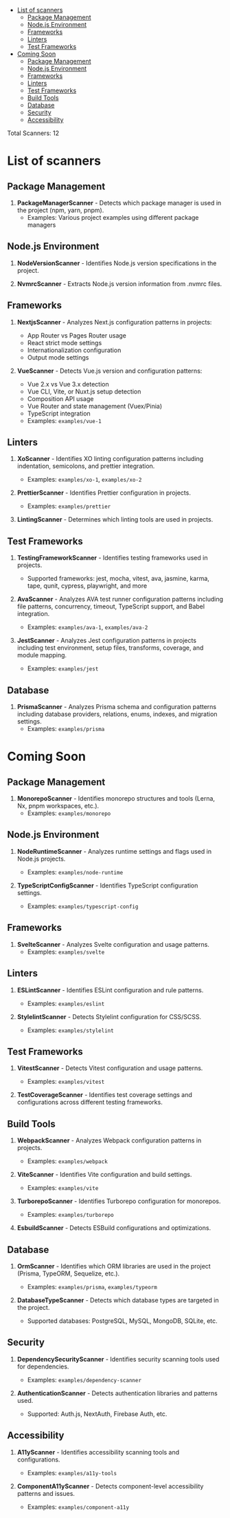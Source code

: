 - [List of scanners](#list-of-scanners)
  - [Package Management](#package-management)
  - [Node.js Environment](#nodejs-environment)
  - [Frameworks](#frameworks)
  - [Linters](#linters)
  - [Test Frameworks](#test-frameworks)
- [Coming Soon](#coming-soon)
  - [Package Management](#package-management-1)
  - [Node.js Environment](#nodejs-environment-1)
  - [Frameworks](#frameworks-1)
  - [Linters](#linters-1)
  - [Test Frameworks](#test-frameworks-1)
  - [Build Tools](#build-tools)
  - [Database](#database)
  - [Security](#security)
  - [Accessibility](#accessibility)


Total Scanners: 12

# List of scanners

## Package Management

1. **PackageManagerScanner** - Detects which package manager is used in the project (npm, yarn, pnpm).
   - Examples: Various project examples using different package managers

## Node.js Environment

1. **NodeVersionScanner** - Identifies Node.js version specifications in the project.
   
2. **NvmrcScanner** - Extracts Node.js version information from .nvmrc files.

## Frameworks

1. **NextjsScanner** - Analyzes Next.js configuration patterns in projects:
   - App Router vs Pages Router usage
   - React strict mode settings
   - Internationalization configuration
   - Output mode settings

2. **VueScanner** - Detects Vue.js version and configuration patterns:
   - Vue 2.x vs Vue 3.x detection
   - Vue CLI, Vite, or Nuxt.js setup detection
   - Composition API usage
   - Vue Router and state management (Vuex/Pinia)
   - TypeScript integration
   - Examples: `examples/vue-1`

## Linters
1. **XoScanner** - Identifies XO linting configuration patterns including indentation, semicolons, and prettier integration.
   - Examples: `examples/xo-1`, `examples/xo-2`
   
2. **PrettierScanner** - Identifies Prettier configuration in projects.
   - Examples: `examples/prettier`
   
3. **LintingScanner** - Determines which linting tools are used in projects.

## Test Frameworks

1. **TestingFrameworkScanner** - Identifies testing frameworks used in projects.
   - Supported frameworks: jest, mocha, vitest, ava, jasmine, karma, tape, qunit, cypress, playwright, and more

2. **AvaScanner** - Analyzes AVA test runner configuration patterns including file patterns, concurrency, timeout, TypeScript support, and Babel integration.
   - Examples: `examples/ava-1`, `examples/ava-2`

3. **JestScanner** - Analyzes Jest configuration patterns in projects including test environment, setup files, transforms, coverage, and module mapping.
   - Examples: `examples/jest`

## Database

1. **PrismaScanner** - Analyzes Prisma schema and configuration patterns including database providers, relations, enums, indexes, and migration settings.
   - Examples: `examples/prisma`

# Coming Soon

## Package Management

   
1. **MonorepoScanner** - Identifies monorepo structures and tools (Lerna, Nx, pnpm workspaces, etc.).
   - Examples: `examples/monorepo`

## Node.js Environment

1. **NodeRuntimeScanner** - Analyzes runtime settings and flags used in Node.js projects.
   - Examples: `examples/node-runtime`
   
2. **TypeScriptConfigScanner** - Identifies TypeScript configuration settings.
   - Examples: `examples/typescript-config`

## Frameworks


1. **SvelteScanner** - Analyzes Svelte configuration and usage patterns.
   - Examples: `examples/svelte`

## Linters

1. **ESLintScanner** - Identifies ESLint configuration and rule patterns.
   - Examples: `examples/eslint`
   
2. **StylelintScanner** - Detects Stylelint configuration for CSS/SCSS.
   - Examples: `examples/stylelint`

## Test Frameworks

1. **VitestScanner** - Detects Vitest configuration and usage patterns.
   - Examples: `examples/vitest`

2. **TestCoverageScanner** - Identifies test coverage settings and configurations across different testing frameworks.

## Build Tools

1. **WebpackScanner** - Analyzes Webpack configuration patterns in projects.
   - Examples: `examples/webpack`

2. **ViteScanner** - Identifies Vite configuration and build settings.
   - Examples: `examples/vite`
   
3. **TurborepoScanner** - Identifies Turborepo configuration for monorepos.
   - Examples: `examples/turborepo`

4. **EsbuildScanner** - Detects ESBuild configurations and optimizations.

## Database

1. **OrmScanner** - Identifies which ORM libraries are used in the project (Prisma, TypeORM, Sequelize, etc.).
   - Examples: `examples/prisma`, `examples/typeorm`

2. **DatabaseTypeScanner** - Detects which database types are targeted in the project.
   - Supported databases: PostgreSQL, MySQL, MongoDB, SQLite, etc.

## Security

1. **DependencySecurityScanner** - Identifies security scanning tools used for dependencies.
   - Examples: `examples/dependency-scanner`

2. **AuthenticationScanner** - Detects authentication libraries and patterns used.
   - Supported: Auth.js, NextAuth, Firebase Auth, etc.


## Accessibility

1. **A11yScanner** - Identifies accessibility scanning tools and configurations.
   - Examples: `examples/a11y-tools`
   
2. **ComponentA11yScanner** - Detects component-level accessibility patterns and issues.
   - Examples: `examples/component-a11y` 